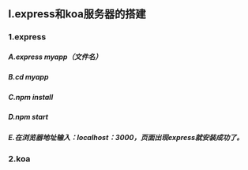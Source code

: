 ## I.express和koa服务器的搭建

### 1.express

##### A.express myapp（文件名）

##### B.cd myapp

##### C.npm install

##### D.npm start

##### E.在浏览器地址输入：localhost：3000，页面出现express就安装成功了。

### 2.koa